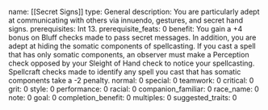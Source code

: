 name: [[Secret Signs]]
type: General
description: You are particularly adept at communicating with others via innuendo, gestures, and secret hand signs.
prerequisites: Int 13.
prerequisite_feats: 0
benefit: You gain a +4 bonus on Bluff checks made to pass secret messages. In addition, you are adept at hiding the somatic components of spellcasting. If you cast a spell that has only somatic components, an observer must make a Perception check opposed by your Sleight of Hand check to notice your spellcasting. Spellcraft checks made to identify any spell you cast that has somatic components take a -2 penalty.
normal: 0
special: 0
teamwork: 0
critical: 0
grit: 0
style: 0
performance: 0
racial: 0
companion_familiar: 0
race_name: 0
note: 0
goal: 0
completion_benefit: 0
multiples: 0
suggested_traits: 0
